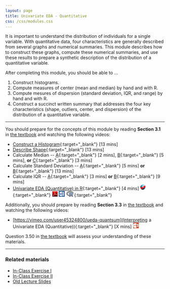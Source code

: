 ```yaml
---
layout: page
title: Univariate EDA - Quantitative
css: /css/modules.css
---
```


<div class="ILOs">
<p>It is important to understand the distribution of individuals for a single variable.  With quantitative data, four characteristics are generally described from several graphs and numerical summaries.  This module describes how to construct these graphs, compute these numerical summaries, and use these results to prepare a synthetic description of the distribution of a quantitative variable.</p>

<p>After completing this module, you should be able to ...</p>

<ol>
  <li>Construct histograms.</li>
  <li>Compute measures of center (mean and median) by hand and with R.</li>
  <li>Compute mesures of dispersion (standard deviation, IQR, and range) by hand and with R.</li>
  <li>Construct a succinct written summary that addresses the four key characteristics (shape, outliers, center, and dispersion) of the distribution of a quantitative variable.</li>
</ol>
</div>

----

You should prepare for the concepts of this module by reading **Section 3.1** in [the textbook](../../book/) and watching the following videos:

* [Construct a Histogram](https://www.youtube.com/v/sC7gjg9g3JU?version=3&autoplay=1){:target="_blank"} [13 mins]
* [Describe Shape](https://www.youtube.com/v/H9ITfdaX2ZQ?version=3&autoplay=1){:target="_blank"} [13 mins]
* Calculate Median -- [A](https://www.youtube.com/v/0SYsi38XucI?version=3&autoplay=1){:target="_blank"} [2 mins], [B](https://www.youtube.com/v/hTYTaOaQUcw?version=3&autoplay=1){:target="_blank"} [5 mins], **or** [C](https://www.youtube.com/v/9a8M_KfclBE?version=3&autoplay=1){:target="_blank"} [3 mins]
* Calculate Standard Deviation -- [A](https://www.youtube.com/v/qqOyy_NjflU?version=3&autoplay=1){:target="_blank"} [5 mins] **or** [B](https://www.youtube.com/v/atS4wX8I9H0?version=3&autoplay=1){:target="_blank"} [13 mins]
* Calculate IQR -- [A](https://www.youtube.com/v/R6VDj7pEG30?version=3&autoplay=1){:target="_blank"} [3 mins] **or** [B](https://www.youtube.com/v/F3WcEAW-M80?version=3&start=366&autoplay=1){:target="_blank"} [9 mins]
* [Univariate EDA (Quantitative) in R](https://vimeo.com/user45324800/ncstats-uedaq){:target="_blank"} [4 mins]  [![Web](../../img/web.png)](RHO.html){:target="_blank"}  [![PDF](../../img/pdf.png)](RHO.pdf) [![MSWord](../../img/word.png)](RHO.docx)  [![R](../../img/Rlogo.png)](RHO.R){:target="_blank"}

Additionally, you should prepare by reading **Section 3.3** in [the textbook](../../book/) and watching the following videos:

* [https://vimeo.com/user45324800/ueda-quantsum](Interpreting a Univariate EDA (Quantitative)){:target="_blank"} [X mins]  [![PowerPOint](../../img/ppt.png)](PPT.pptx)

Question 3.50 in [the textbook](../../book/) will assess your understanding of these materials.

----

### Related materials

* [In-Class Exercise I](CE1.html)
* [In-Class Exercise II](CE2.html)
* [Old Lecture Slides](PPT_old.pptx)
